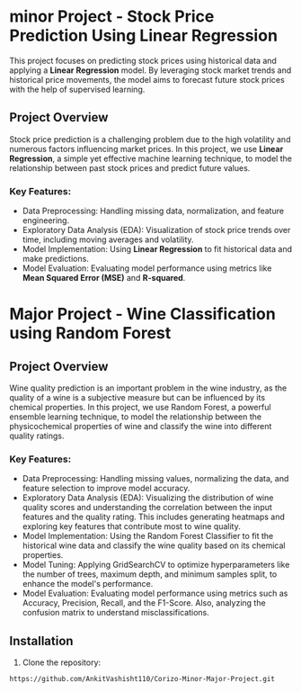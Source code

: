 #  minor Project - Stock Price Prediction Using Linear Regression

This project focuses on predicting stock prices using historical data and applying a **Linear Regression** model. By leveraging stock market trends and historical price movements, the model aims to forecast future stock prices with the help of supervised learning.

## Project Overview

Stock price prediction is a challenging problem due to the high volatility and numerous factors influencing market prices. In this project, we use **Linear Regression**, a simple yet effective machine learning technique, to model the relationship between past stock prices and predict future values.

### Key Features:
- Data Preprocessing: Handling missing data, normalization, and feature engineering.
- Exploratory Data Analysis (EDA): Visualization of stock price trends over time, including moving averages and volatility.
- Model Implementation: Using **Linear Regression** to fit historical data and make predictions.
- Model Evaluation: Evaluating model performance using metrics like **Mean Squared Error (MSE)** and **R-squared**.

# Major Project - Wine Classification using Random Forest

## Project Overview

Wine quality prediction is an important problem in the wine industry, as the quality of a wine is a subjective measure but can be influenced by its chemical properties. In this project, we use Random Forest, a powerful ensemble learning technique, to model the relationship between the physicochemical properties of wine and classify the wine into different quality ratings.

### Key Features:
- Data Preprocessing: Handling missing values, normalizing the data, and feature selection to improve model accuracy.
- Exploratory Data Analysis (EDA): Visualizing the distribution of wine quality scores and understanding the correlation between the input features and the quality rating. This includes generating heatmaps and exploring key features that contribute most to wine quality.
- Model Implementation: Using the Random Forest Classifier to fit the historical wine data and classify the wine quality based on its chemical properties.
- Model Tuning: Applying GridSearchCV to optimize hyperparameters like the number of trees, maximum depth, and minimum samples split, to enhance the model's performance.
- Model Evaluation: Evaluating model performance using metrics such as Accuracy, Precision, Recall, and the F1-Score. Also, analyzing the confusion matrix to understand misclassifications.


## Installation

1. Clone the repository:

```bash
https://github.com/AnkitVashisht110/Corizo-Minor-Major-Project.git
